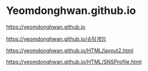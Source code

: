 # Yeomdonghwan.github.io

https://yeomdonghwan.github.io

https://yeomdonghwan.github.io/슈팅게임

https://yeomdonghwan.github.io/HTML/layout2.html

https://yeomdonghwan.github.io/HTML/SNSProfile.html
